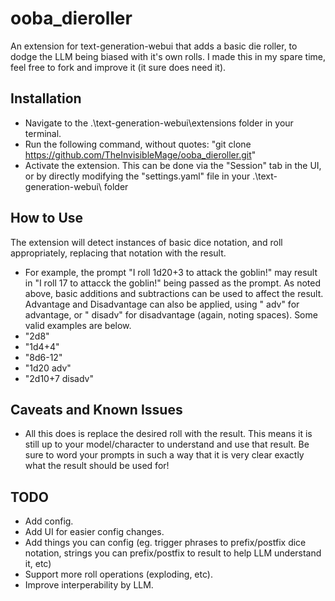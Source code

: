 # ooba_dieroller
An extension for text-generation-webui that adds a basic die roller, to dodge the LLM being biased with it's own rolls.
I made this in my spare time, feel free to fork and improve it (it sure does need it).

## Installation
- Navigate to the .\text-generation-webui\extensions folder in your terminal.
- Run the following command, without quotes: "git clone https://github.com/TheInvisibleMage/ooba_dieroller.git"
- Activate the extension. This can be done via the "Session" tab in the UI, or by directly modifying the "settings.yaml" file in your .\text-generation-webui\ folder

## How to Use
The extension will detect instances of basic dice notation, and roll appropriately, replacing that notation with the result.
- For example, the prompt "I roll 1d20+3 to attack the goblin!" may result in "I roll 17 to attacck the goblin!" being passed as the prompt.
As noted above, basic additions and subtractions can be used to affect the result. Advantage and Disadvantage can also be applied, using " adv" for advantage, or " disadv" for disadvantage (again, noting spaces).
Some valid examples are below.
- "2d8"
- "1d4+4"
- "8d6-12"
- "1d20 adv"
- "2d10+7 disadv"

## Caveats and Known Issues
- All this does is replace the desired roll with the result. This means it is still up to your model/character to understand and use that result. Be sure to word your prompts in such a way that it is very clear exactly what the result should be used for!

## TODO
- Add config.
- Add UI for easier config changes.
- Add things you can config (eg. trigger phrases to prefix/postfix dice notation, strings you can prefix/postfix to result to help LLM understand it, etc)
- Support more roll operations (exploding, etc).
- Improve interperability by LLM.